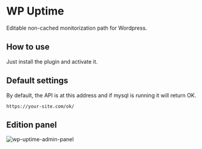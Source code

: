 # WP Uptime

Editable non-cached monitorization path for Wordpress.

## How to use

Just install the plugin and activate it.

## Default settings

By default, the API is at this address and if mysql is running it will return OK.

```
https://your-site.com/ok/
```

## Edition panel

![wp-uptime-admin-panel](https://user-images.githubusercontent.com/26112509/226600732-58bdf02b-cb17-4acb-87f9-f997b38ff923.png)
